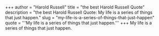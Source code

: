+++
author = "Harold Russell"
title = "the best Harold Russell Quote"
description = "the best Harold Russell Quote: My life is a series of things that just happen."
slug = "my-life-is-a-series-of-things-that-just-happen"
quote = '''My life is a series of things that just happen.'''
+++
My life is a series of things that just happen.
